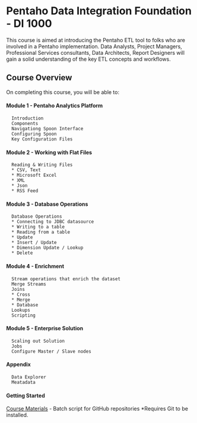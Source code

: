 # Pentaho Data Integration Foundation - DI 1000
  This course is aimed at introducing the Pentaho ETL tool to folks who are involved in a Pentaho implementation. Data Analysts, Project Managers, Professional Services consultants, Data Architects, Report Designers will gain a solid understanding of the key ETL concepts and workflows.

## Course Overview
On completing this course, you will be able to:


#### Module 1 - Pentaho Analytics Platform
```
  Introduction
  Components
  Navigationg Spoon Interface
  Configuring Spoon
  Key Configuration Files
```

#### Module 2 - Working with Flat Files
```
  Reading & Writing Files
  * CSV, Text
  * Microsoft Excel
  * XML
  * Json
  * RSS Feed
```  

#### Module 3 - Database Operations
```
  Database Operations
  * Connecting to JDBC datasource
  * Writing to a table
  * Reading from a table
  * Update 
  * Insert / Update
  * Dimension Update / Lookup
  * Delete
```

#### Module 4 - Enrichment
```
  Stream operations that enrich the dataset
  Merge Streams
  Joins
  * Cross
  * Merge
  * Database
  Lookups
  Scripting
```

#### Module 5 - Enterprise Solution
```
  Scaling out Solution
  Jobs
  Configure Master / Slave nodes
```

#### Appendix
```
  Data Explorer
  Meatadata
```


#### Getting Started

[Course Materials](/scripts/DI-1000.cmd) - Batch script for GitHub repositories *Requires Git to be installed.



